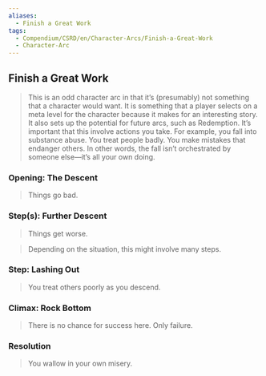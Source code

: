 ```yaml
---
aliases:
  - Finish a Great Work
tags:
  - Compendium/CSRD/en/Character-Arcs/Finish-a-Great-Work
  - Character-Arc
---
```

## Finish a Great Work  
>This is an odd character arc in that it’s (presumably) not something that a character would want. It is something that a player selects on a meta level for the character because it makes for an interesting story. It also sets up the potential for future arcs, such as Redemption. It’s important that this involve actions you take. For example, you fall into substance abuse. You treat people badly. You make mistakes that endanger others. In other words, the fall isn’t orchestrated by someone else—it’s all your own doing.  
### Opening: The Descent    
>Things go bad.  
### Step(s): Further Descent    
>Things get worse.   
>Depending on the situation, this might involve many steps.  
### Step: Lashing Out    
>You treat others poorly as you descend.  
### Climax: Rock Bottom    
>There is no chance for success here. Only failure.  
### Resolution    
>You wallow in your own misery.